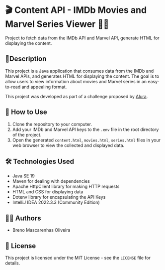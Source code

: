 # 🎬 Content API - IMDb Movies and Marvel Series Viewer 🦸‍♀️

Project to fetch data from the IMDb API and Marvel API, generate HTML for displaying the content.

## 📝Description

This project is a Java application that consumes data from the IMDb and Marvel APIs, and generates HTML for displaying the content. The goal is to allow users to view information about movies and Marvel series in an easy-to-read and appealing format.

This project was developed as part of a challenge proposed by [Alura](https://www.alura.com.br/).

## 🚀 How to Use

1. Clone the repository to your computer.
2. Add your IMDb and Marvel API keys to the `.env` file in the root directory of the project.
3. Open the generated `content.html`, `movies.html`, `series.html` files in your web browser to view the collected and displayed data.

## 🛠️ Technologies Used

- Java SE 19
- Maven for dealing with dependencies
- Apache HttpClient library for making HTTP requests
- HTML and CSS for displaying data
- Dotenv library for encapsulating the API Keys
- IntelliJ IDEA 2022.3.3 (Community Edition)

## 👨‍💻 Authors

- Breno Mascarenhas Oliveira

## 📜 License

This project is licensed under the MIT License - see the `LICENSE` file for details.

